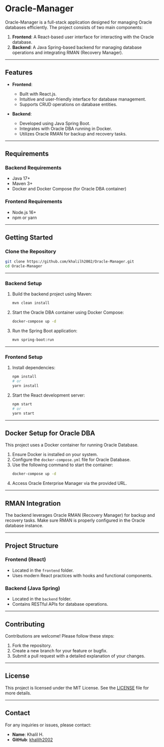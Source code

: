 # Oracle-Manager

Oracle-Manager is a full-stack application designed for managing Oracle databases efficiently. The project consists of two main components:

1. **Frontend**: A React-based user interface for interacting with the Oracle database.
2. **Backend**: A Java Spring-based backend for managing database operations and integrating RMAN (Recovery Manager).

---

## Features

- **Frontend**:
  - Built with React.js.
  - Intuitive and user-friendly interface for database management.
  - Supports CRUD operations on database entities.

- **Backend**:
  - Developed using Java Spring Boot.
  - Integrates with Oracle DBA running in Docker.
  - Utilizes Oracle RMAN for backup and recovery tasks.

---

## Requirements

### Backend Requirements
- Java 17+
- Maven 3+
- Docker and Docker Compose (for Oracle DBA container)

### Frontend Requirements
- Node.js 16+
- npm or yarn

---

## Getting Started

### Clone the Repository
```bash
git clone https://github.com/khalilh2002/Oracle-Manager.git
cd Oracle-Manager
```

---

### Backend Setup

1. Build the backend project using Maven:
   ```bash
   mvn clean install
   ```

2. Start the Oracle DBA container using Docker Compose:
   ```bash
   docker-compose up -d
   ```

3. Run the Spring Boot application:
   ```bash
   mvn spring-boot:run
   ```

---

### Frontend Setup

1. Install dependencies:
   ```bash
   npm install
   # or
   yarn install
   ```

2. Start the React development server:
   ```bash
   npm start
   # or
   yarn start
   ```

---

## Docker Setup for Oracle DBA

This project uses a Docker container for running Oracle Database.

1. Ensure Docker is installed on your system.
2. Configure the `docker-compose.yml` file for Oracle Database.
3. Use the following command to start the container:
   ```bash
   docker-compose up -d
   ```
4. Access Oracle Enterprise Manager via the provided URL.

---

## RMAN Integration

The backend leverages Oracle RMAN (Recovery Manager) for backup and recovery tasks. Make sure RMAN is properly configured in the Oracle database instance.

---

## Project Structure

### Frontend (React)
- Located in the `frontend` folder.
- Uses modern React practices with hooks and functional components.

### Backend (Java Spring)
- Located in the `backend` folder.
- Contains RESTful APIs for database operations.

---

## Contributing

Contributions are welcome! Please follow these steps:

1. Fork the repository.
2. Create a new branch for your feature or bugfix.
3. Submit a pull request with a detailed explanation of your changes.

---

## License

This project is licensed under the MIT License. See the [LICENSE](LICENSE) file for more details.

---

## Contact

For any inquiries or issues, please contact:
- **Name**: Khalil H.
- **GitHub**: [khalilh2002](https://github.com/khalilh2002)
